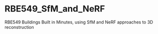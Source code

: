 # RBE549_SfM_and_NeRF
RBE549 Buildings Built in Minutes, using SfM and NeRF approaches to 3D reconstruction
